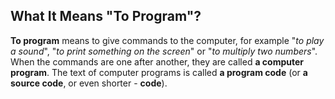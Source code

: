## What It Means "To Program"?

**To program** means to give commands to the computer, for example "*to play a sound*", "*to print something on the screen*" or "*to multiply two numbers*". When the commands are one after another, they are called **a computer program**. The text of computer programs is called **a program code** (or **a source code**, or even shorter - **code**).

